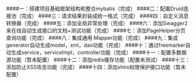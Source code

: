 ####一：搭建项目基础框架结构和整合mybatis（完成）
####二：配置Druid连接池（完成）
####三：请求结果封装成统一格式（完成）
####四：自定义消息转换器（完成）
####五：添加全局异常处理（完成）
####六：添加Swagger2来在线自动生成接口的文档+测试功能（完成）
####七：添加PageHelper分页查询功能（完成）
####八：集成通用 Mapper功能（完成）
####九：集成generator自动生成model，xml，dao功能（完成）
####十：通过freemarker自动生成service，serviceImpl，controller功能（完成）
####十一：配置多数据源功能（暂未配置）
####十二：添加redis缓存功能（配置未测试）
####十三：添加防止XSS攻击功能（完成）
####十四：添加shiro权限保护接口功能（暂未配置）